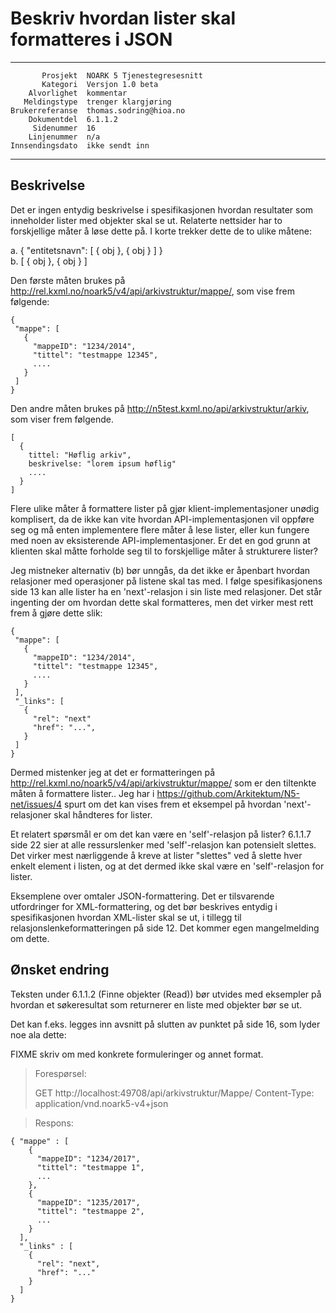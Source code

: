 Beskriv hvordan lister skal formatteres i JSON
==============================================

 ------------------  ---------------------------------
           Prosjekt  NOARK 5 Tjenestegresesnitt
           Kategori  Versjon 1.0 beta
        Alvorlighet  kommentar
       Meldingstype  trenger klargjøring
    Brukerreferanse  thomas.sodring@hioa.no
        Dokumentdel  6.1.1.2
         Sidenummer  16
        Linjenummer  n/a
    Innsendingsdato  ikke sendt inn
 ------------------  ---------------------------------

Beskrivelse
-----------

Det er ingen entydig beskrivelse i spesifikasjonen hvordan resultater
som inneholder lister med objekter skal se ut.  Relaterte nettsider
har to forskjellige måter å løse dette på.  I korte trekker dette de
to ulike måtene:

  a. { "entitetsnavn": [ { obj }, { obj } ] }  
  b. [ { obj }, { obj } ]  

Den første måten brukes på
http://rel.kxml.no/noark5/v4/api/arkivstruktur/mappe/, som vise frem
følgende:

```
{
 "mappe": [
   {
     "mappeID": "1234/2014",
     "tittel": "testmappe 12345",
     .... 
   }
 ]
}
```

Den andre måten brukes på
http://n5test.kxml.no/api/arkivstruktur/arkiv, som viser frem
følgende.

```
[
  {
    tittel: "Høflig arkiv",
    beskrivelse: "lorem ipsum høflig"
    ....
  }
]
```

Flere ulike måter å formattere lister på gjør klient-implementasjoner
unødig komplisert, da de ikke kan vite hvordan API-implementasjonen
vil oppføre seg og må enten implementere flere måter å lese lister,
eller kun fungere med noen av eksisterende API-implementasjoner. Er
det en god grunn at klienten skal måtte forholde seg til to
forskjellige måter å strukturere lister?

Jeg mistneker alternativ (b) bør unngås, da det ikke er åpenbart
hvordan relasjoner med operasjoner på listene skal tas med.  I følge
spesifikasjonens side 13 kan alle lister ha en 'next'-relasjon i sin
liste med relasjoner.  Det står ingenting der om hvordan dette skal
formatteres, men det virker mest rett frem å gjøre dette slik:

```
{
 "mappe": [
   {
     "mappeID": "1234/2014",
     "tittel": "testmappe 12345",
     .... 
   }
 ],
 "_links": [
   {
     "rel": "next"
     "href": "...",
   }
 ]
}
```

Dermed mistenker jeg at det er formatteringen på
http://rel.kxml.no/noark5/v4/api/arkivstruktur/mappe/ som er den
tiltenkte måten å formattere lister..  Jeg har i
https://github.com/Arkitektum/N5-net/issues/4 spurt om det kan vises
frem et eksempel på hvordan 'next'-relasjoner skal håndteres for
lister.

Et relatert spørsmål er om det kan være en 'self'-relasjon på lister?
6.1.1.7 side 22 sier at alle ressurslenker med 'self'-relasjon kan
potensielt slettes.  Det virker mest nærliggende å kreve at lister
"slettes" ved å slette hver enkelt element i listen, og at det dermed
ikke skal være en 'self'-relasjon for lister.

Eksemplene over omtaler JSON-formattering.  Det er tilsvarende
utfordringer for XML-formattering, og det bør beskrives entydig i
spesifikasjonen hvordan XML-lister skal se ut, i tillegg til
relasjonslenkeformatteringen på side 12.  Det kommer egen
mangelmelding om dette.

Ønsket endring
--------------

Teksten under 6.1.1.2 (Finne objekter (Read)) bør utvides med
eksempler på hvordan et søkeresultat som returnerer en liste med
objekter bør se ut.

Det kan f.eks. legges inn avsnitt på slutten av punktet på side 16,
som lyder noe ala dette:

FIXME skriv om med konkrete formuleringer og annet format.

> Forespørsel:
>
> GET http://localhost:49708/api/arkivstruktur/Mappe/
> Content-Type: application/vnd.noark5-v4+json

> Respons:

```
{ "mappe" : [
    {
      "mappeID": "1234/2017",
      "tittel": "testmappe 1",
      ...
    },
    {
      "mappeID": "1235/2017",
      "tittel": "testmappe 2",
      ...
    }
  ],
  "_links" : [
    {
      "rel": "next",
      "href": "..."
    }
  ]
}
```
